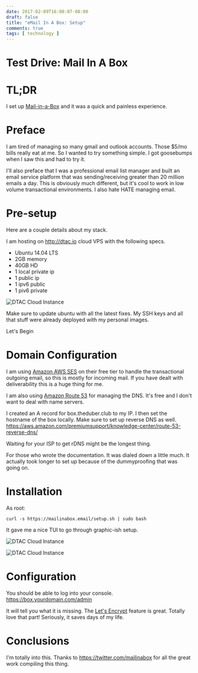```yaml
---
date: 2017-02-09T16:00:07-08:00
draft: false
title: "eMail In A Box: Setup"
comments: true
tags: [ technology ]
---
```


# Test Drive: Mail In A Box

# TL;DR

I set up [Mail-in-a-Box](https://mailinabox.email/) and it was a quick and painless experience. 

# Preface


I am tired of managing so many gmail and outlook accounts. Those $5/mo bills really eat at me. So I wanted to try something simple. I got goosebumps when I saw this and had to try it.

I'll also preface that I was a professional email list manager and built an email service platform that was sending/receiving greater than 20 million emails a day. This is obviously much different, but it's cool to work in low volume transactional environments. I also hate HATE managing email.


# Pre-setup

Here are a couple details about my stack.

I am hosting on http://dtac.io cloud VPS with the following specs.

- Ubuntu 14.04 LTS
- 2GB memory
- 40GB HD
- 1 local private ip
- 1 public ip
- 1 ipv6 public
- 1 piv6 private


![DTAC Cloud Instance](/images/mib1.png)

Make sure to update ubuntu with all the latest fixes. My SSH keys and all that stuff were already deployed with my personal images.

Let's Begin

# Domain Configuration


I am using [Amazon AWS SES](https://aws.amazon.com/ses/) on their free tier to handle the transactional outgoing email, so this is mostly for incoming mail. If you have dealt with deliverability this is a huge thing for me.

I am also using [Amazon Route 53](https://aws.amazon.com/route53/) for managing the DNS. It's free and I don't want to deal with name servers.

I created an A record for box.theduber.club to my IP. I then set the hostname of the box locally. Make sure to set up reverse DNS as well. https://aws.amazon.com/premiumsupport/knowledge-center/route-53-reverse-dns/

Waiting for your ISP to get rDNS might be the longest thing.

For those who wrote the documentation. It was dialed down a little much. It actually took longer to set up because of the dummyproofing that was going on.

# Installation

As root:

    curl -s https://mailinabox.email/setup.sh | sudo bash

It gave me a nice TUI to go through graphic-ish setup.

![DTAC Cloud Instance](/images/mib2.png)

![DTAC Cloud Instance](/images/mib3.png)

# Configuration


You should be able to log into your console. https://box.yourdomain.com/admin


It will tell you what it is missing. The [Let's Encrypt](https://letsencrypt.org/) feature is great. Totally love that part! Seriously, it saves days of my life.


# Conclusions

I'm totally into this. Thanks to https://twitter.com/mailinabox for all the great work compiling this thing.
